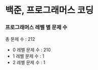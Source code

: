 # 백준, 프로그래머스 코딩
### 프로그래머스 레벨 별 문제 수
총 문제 수 : 212
- 0 레벨 문제 수 : 210
- 1 레벨 문제 수 : 1
- 2 레벨 문제 수 : 1

